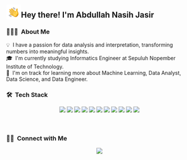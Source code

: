 <img alt="Night Coding" src="./assets/Hand%20Wave.gif" width='40' align="left"/><h2>Hey there! I'm Abdullah Nasih Jasir</h2>

<!-- ## 👋 &nbsp;Hey there! I'm Abe -->

### 👨🏻‍💻 &nbsp;About Me

💡 &nbsp;I have a passion for data analysis and interpretation, transforming numbers into meaningful insights.\
🎓 &nbsp;I'm currently studying Informatics Engineer at Sepuluh Nopember Institute of Technology.\
🌱 &nbsp;I'm on track for learning more about Machine Learning, Data Analyst, Data Science, and Data Engineer.
<!--- ✍️ &nbsp;In my free time, I pursue Graphic Design and Blog Writing as hobbies/side hustles.\ -->
<!--- 💬 &nbsp;Feel free to reach out to me for pro bono consulting and volunteering, or just for some interesting discussion.\ -->
<!--- ✉️ &nbsp;You can shoot me an email at avsingh@umass.edu! I'll try to respond as soon as I can.\ -->
<!--- 📄 &nbsp;Please have a look at my [Résumé](https://www.adityavsingh.com/resume.html) for more details about me. I'm open to feedback and suggestions! -->

### 🛠 &nbsp;Tech Stack

<div align="center">
  <img src="https://img.shields.io/badge/-Python-yellow?style=flat&logo=python&logoColor=white"  height="30">
  <img src="https://img.shields.io/badge/-C-273746?style=flat&logo=C&logoColor=A8B9CC&labelColor=blue" height="30">
  <img src="https://img.shields.io/badge/-C++-00599C?style=flat&logo=C%2B%2B&logoColor=white" height="30">
  <img src="https://img.shields.io/badge/-HTML-E34F26?style=flat&logo=HTML5&logoColor=white" height="30">
  <img src="https://img.shields.io/badge/-CSS-1572B6?style=flat&logo=CSS3&logoColor=white" height="30">
  <img src="https://img.shields.io/badge/-Git-F05032?style=flat&logo=git&logoColor=white" height="30">
  <img src="https://img.shields.io/badge/-GitHub-181717?style=flat&logo=github&logoColor=white" height="30">
  <img src="https://img.shields.io/badge/-Visual%20Studio%20Code-007ACC?style=flat&logo=visual-studio-code&logoColor=white" height="30">
  <img src="https://img.shields.io/badge/-Eclipse-2C2255?style=flat&logo=eclipse-ide&logoColor=white" height="30">
  <img src="https://img.shields.io/badge/MySQL-4479A1?style=flat&logo=mysql&logoColor=white&labelColor=blue" height="30">
  <img src="https://img.shields.io/badge/PostgreSQL-336791?style=flat&logo=postgresql&logoColor=white&labelColor=blue" height="30">
</div>
<br>
<br>

<!---
### ⚙️ &nbsp;GitHub Analytics

<p align="center">
<a href="https://github.com/njabdullah">
  <img height="180em" src="https://github-readme-stats-eight-theta.vercel.app/api?username=AVS1508&show_icons=true&theme=algolia&include_all_commits=true&count_private=true"/>
  <img height="180em" src="https://github-readme-stats-eight-theta.vercel.app/api/top-langs/?username=AVS1508&layout=compact&langs_count=8&theme=algolia"/>
</a>
</p>
-->

### 🤝🏻 &nbsp;Connect with Me

<p align="center">
<a href="https://www.linkedin.com/in/abdullahnasihjasir/"><img src="https://img.shields.io/badge/LinkedIn-0077B5?style=for-the-badge&logo=linkedin&logoColor=white"/></a>
</p>
